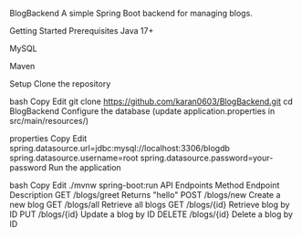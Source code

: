 BlogBackend
A simple Spring Boot backend for managing blogs.

Getting Started
Prerequisites
Java 17+

MySQL

Maven

Setup
Clone the repository

bash
Copy
Edit
git clone https://github.com/karan0603/BlogBackend.git
cd BlogBackend
Configure the database (update application.properties in src/main/resources/)

properties
Copy
Edit
spring.datasource.url=jdbc:mysql://localhost:3306/blogdb
spring.datasource.username=root
spring.datasource.password=your-password
Run the application

bash
Copy
Edit
./mvnw spring-boot:run
API Endpoints
Method	Endpoint	Description
GET	/blogs/greet	Returns "hello"
POST	/blogs/new	Create a new blog
GET	/blogs/all	Retrieve all blogs
GET	/blogs/{id}	Retrieve blog by ID
PUT	/blogs/{id}	Update a blog by ID
DELETE	/blogs/{id}	Delete a blog by ID

